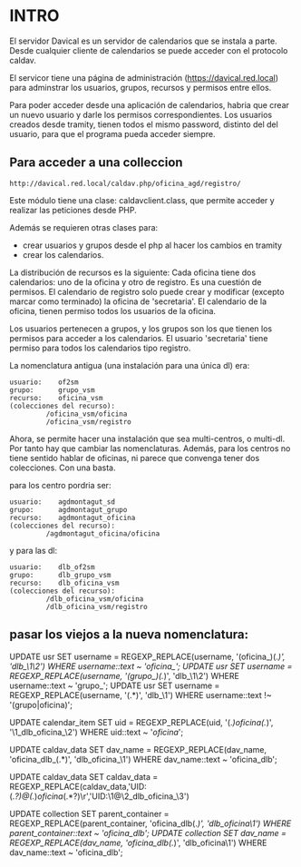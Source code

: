 INTRO
=====


El servidor Davical es un servidor de calendarios que se instala a parte. Desde cualquier cliente de calendarios se puede acceder con el protocolo caldav.

El servicor tiene una página de administración (https://davical.red.local) para adminstrar los usuarios, grupos, recursos y permisos entre ellos.

Para poder acceder desde una aplicación de calendarios, habria que crear un nuevo usuario y darle  los permisos correspondientes. Los usuarios creados desde tramity, tienen todos el mismo password, distinto del del usuario, para que el programa pueda acceder siempre.


Para acceder a una colleccion
------------------------------

	http://davical.red.local/caldav.php/oficina_agd/registro/
	

Este módulo tiene una clase: caldavclient.class, que permite acceder y realizar las peticiones desde PHP.

Además se requieren otras clases para:
- crear usuarios y grupos desde el php al hacer los cambios en tramity
- crear los calendarios.

La distribución de recursos es la siguiente: Cada oficina tiene dos calendarios: uno de la oficina y otro de registro. Es una cuestión de permisos. El calendario de registro solo puede crear y modificar (excepto marcar como terminado) la oficina de 'secretaria'. El calendario de la oficina, tienen permiso todos los usuarios de la oficina.

Los usuarios pertenecen a grupos, y los grupos son los que tienen los permisos para acceder a los calendarios.
El usuario 'secretaria' tiene permiso para todos los calendarios tipo registro.

La nomenclatura antigua (una instalación para una única dl) era:

	usuario:	of2sm
	grupo:		grupo_vsm
	recurso:	oficina_vsm
	(colecciones del recurso):
			 /oficina_vsm/oficina
			 /oficina_vsm/registro


Ahora, se permite hacer una instalación que sea multi-centros, o multi-dl. Por tanto hay que cambiar las nomenclaturas. Además, para los centros no tiene sentido hablar de oficinas, ni parece que convenga tener dos colecciones. Con una basta.

para los centro pordria ser:

	usuario:	agdmontagut_sd
	grupo:		agdmontagut_grupo
	recurso:	agdmontagut_oficina
	(colecciones del recurso):
			 /agdmontagut_oficina/oficina

y para las dl:

	usuario:	dlb_of2sm
	grupo:		dlb_grupo_vsm
	recurso:	dlb_oficina_vsm
	(colecciones del recurso):
			 /dlb_oficina_vsm/oficina
			 /dlb_oficina_vsm/registro


pasar los viejos a la nueva nomenclatura:
-----------------------------------------


 UPDATE usr SET username = REGEXP_REPLACE(username, '(oficina_)(.*)', 'dlb_\1\2') WHERE username::text ~ 'oficina_';
 UPDATE usr SET username = REGEXP_REPLACE(username, '(grupo_)(.*)', 'dlb_\1\2') WHERE username::text ~ 'grupo_';
 UPDATE usr SET username = REGEXP_REPLACE(username, '(.*)', 'dlb_\1') WHERE username::text !~ '(grupo|oficina)';

 UPDATE calendar_item SET uid = REGEXP_REPLACE(uid, '(.*)_oficina_(.*)', '\1_dlb_oficina_\2') WHERE uid::text ~ '_oficina_';

 UPDATE caldav_data SET dav_name = REGEXP_REPLACE(dav_name, 'oficina_dlb_(.*)', 'dlb_oficina_\1') WHERE dav_name::text ~ 'oficina_dlb';

 UPDATE caldav_data SET caldav_data = REGEXP_REPLACE(caldav_data,'UID:(.*?)@(.*)_oficina_(.*?)\\r','UID:\1@\2_dlb_oficina_\3')
   
UPDATE collection SET parent_container = REGEXP_REPLACE(parent_container, 'oficina_dlb(.*)', 'dlb_oficina\1') WHERE parent_container::text ~ 'oficina_dlb';
UPDATE collection SET dav_name = REGEXP_REPLACE(dav_name, 'oficina_dlb(.*)', 'dlb_oficina\1') WHERE dav_name::text ~ 'oficina_dlb';


                    



